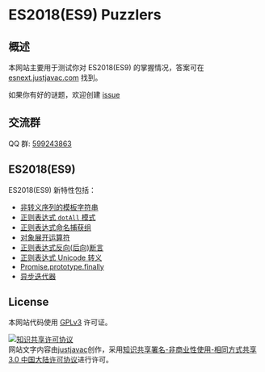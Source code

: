 # ES2018(ES9) Puzzlers

## 概述

本网站主要用于测试你对 ES2018(ES9) 的掌握情况，答案可在 [esnext.justjavac.com](http://esnext.justjavac.com) 找到。

如果你有好的谜题，欢迎创建 [issue](https://github.com/justjavac/es2018puzzlers/issues/new)

## 交流群

QQ 群: [599243863](https://jq.qq.com/?_wv=1027&k=5RDuiJf)

## ES2018(ES9)

ES2018(ES9) 新特性包括：

- [非转义序列的模板字符串](http://esnext.justjavac.com/proposal/template-literal-revision.html)
- [正则表达式 `dotAll` 模式](http://esnext.justjavac.com/proposal/regexp-dotall-flag.html)
- [正则表达式命名捕获组](http://esnext.justjavac.com/proposal/regexp-named-groups.html)
- [对象展开运算符](http://esnext.justjavac.com/proposal/object-rest-spread.html)
- [正则表达式反向(后向)断言](http://esnext.justjavac.com/proposal/regexp-lookbehind.html)
- [正则表达式 Unicode 转义](http://esnext.justjavac.com/proposal/regexp-unicode-property-escapes.html)
- [Promise.prototype.finally](http://esnext.justjavac.com/api/Promise.prototype.finally.html)
- [异步迭代器](http://esnext.justjavac.com/proposal/async-iteration.html)

## License

本网站代码使用 [GPLv3](./LICENSE) 许可证。

<a rel="license" href="http://creativecommons.org/licenses/by-nc-sa/3.0/cn/"><img alt="知识共享许可协议" style="border-width:0" src="http://i.creativecommons.org/l/by-nc-sa/3.0/cn/88x31.png" /></a><br />
网站<span xmlns:dct="http://purl.org/dc/terms/" href="http://purl.org/dc/dcmitype/Text" rel="dct:type">文字内容</span>由<a xmlns:cc="http://creativecommons.org/ns#" href="http://justjavac.com" property="cc:attributionName" rel="cc:attributionURL">justjavac</a>创作，采用<a rel="license" href="http://creativecommons.org/licenses/by-nc-sa/3.0/cn/">知识共享署名-非商业性使用-相同方式共享 3.0 中国大陆许可协议</a>进行许可。